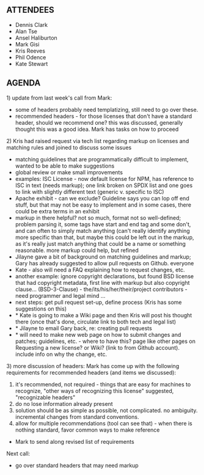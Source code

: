 ## ATTENDEES

  - Dennis Clark
  - Alan Tse
  - Ansel Haliburton
  - Mark Gisi
  - Kris Reeves
  - Phil Odence
  - Kate Stewart

## AGENDA

1\) update from last week's call from Mark:

  - some of headers probably need templatizing, still need to go over
    these.
  - recommended headers - for those licenses that don't have a standard
    header, should we recommend one? this was discussed, generally
    thought this was a good idea. Mark has tasks on how to proceed

2\) Kris had raised request via tech list regarding markup on licenses
and matching rules and joined to discuss some issues

  - matching guidelines that are programmatically difficult to
    implement, wanted to be able to make suggestions
  - global review or make small improvements
  - examples: ISC License - now default license for NPM, has reference
    to ISC in text (needs markup); one link broken on SPDX list and one
    goes to link with slightly different text (generic v. specific to
    ISC)
  - Apache exhibit - can we exclude? Guideline says you can lop off end
    stuff, but that may not be easy to implement and in some cases,
    there could be extra terms in an exhibit
  - markup in there helpful? not so much, format not so well-defined;
    problem parsing it, some tags have start and end tag and some don't,
    and can often to simply match anything (can't really identify
    anything more specific than that, but maybe this could be left out
    in the markup, as it's really just match anything that could be a
    name or something reasonable. more markup could help, but refined
  - Jilayne gave a bit of background on matching guidelines and markup;
    Gary has already suggested to allow pull requests on Github.
    everyone
  - Kate - also will need a FAQ explaining how to request changes, etc.
  - another example: ignore copyright declarations, but found BSD
    license that had copyright metadata, first line with markup but also
    copyright clause... (BSD-3-Clause) - the/its/his/her/their/project
    contributors - need programmer and legal mind ...
  - next steps: get pull request set-up, define process (Kris has some
    suggestions on this)
  - \* Kate is going to make a Wiki page and then Kris will post his
    thought there (once that's done, circulate link to both tech and
    legal list)
  - \* Jilayne to email Gary back, re: creating pull requests
  - \* will need to make new web page on how to submit changes and
    patches; guidelines, etc. - where to have this? page like other
    pages on Requesting a new license? or Wiki? (link to from Github
    account). include info on why the change, etc.

3\) more discussion of headers: Mark has come up with the following
requirements for recommended headers (and items we discussed):

1.  it's recommended, not required - things that are easy for machines
    to recognize, "other ways of recognizing this license" suggested,
    "recognizable headers"
2.  do no lose information already present
3.  solution should be as simple as possible, not complicated. no
    ambiguity. incremental changes from standard conventions.
4.  allow for multiple recommendations (tool can see that) - when there
    is nothing standard, favor common ways to make reference

<!-- end list -->

  - Mark to send along revised list of requirements

Next call:

  - go over standard headers that may need markup

